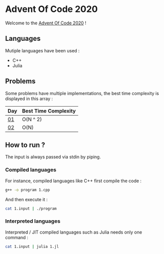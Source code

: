# Advent Of Code 2020
Welcome to the [Advent Of Code 2020](https://adventofcode.com/) !

## Languages
Mutiple languages have been used :

- C++
- Julia

## Problems
Some problems have multiple implementations, the best time complexity is displayed in this array :

| Day | Best Time Complexity |
| --- | -------------------- |
| [01](src/1.jl) | O(N ^ 2) |
| [02](src/2.jl) | O(N) |

## How to run ?
The input is always passed via stdin by piping.

### Compiled languages
For instance, compiled languages like C++ first compile the code :

```sh
g++ -o program 1.cpp
```

And then execute it :

```sh
cat 1.input | ./program
```

### Interpreted languages
Interpreted / JIT compiled languages such as Julia needs only one command :

```sh
cat 1.input | julia 1.jl
```
